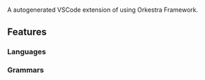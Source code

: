 # 

A autogenerated VSCode extension of  using Orkestra Framework.

## Features
### Languages



### Grammars



